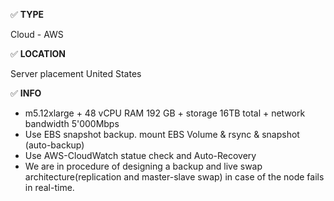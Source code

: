  ✅ **TYPE**

Cloud - AWS
 
✅ **LOCATION**

Server placement United States

✅ **INFO**

- m5.12xlarge + 48 vCPU 
RAM 192 GB + storage 16TB total + network bandwidth 5'000Mbps
- Use EBS snapshot backup. mount EBS Volume & rsync & snapshot (auto-backup)
- Use AWS-CloudWatch statue check and Auto-Recovery
- We are in procedure of designing a backup and live swap architecture(replication and master-slave swap) in case of the node fails in real-time.
